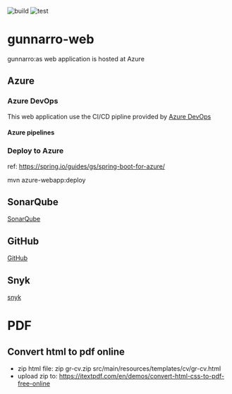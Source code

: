 ![build](https://github.com/gunnarro/gunnarro-web/workflows/build/badge.svg)
![test](https://github.com/gunnarro/gunnarro-web/workflows/tests/badge.svg)

# gunnarro-web
gunnarro:as web application is hosted at Azure

## Azure

### Azure DevOps
This web application use the CI/CD pipline provided by [Azure DevOps](https://dev.azure.com)
#### Azure pipelines

### Deploy to Azure

ref: https://spring.io/guides/gs/spring-boot-for-azure/

mvn azure-webapp:deploy

## SonarQube

[SonarQube](https://sonarcloud.io/dashboard?id=gunnarro_gunnarro-web)

## GitHub
[GitHub](https://github.com)

## Snyk
[snyk](https://app.snyk.io)

# PDF
## Convert html to pdf online
- zip html file: zip gr-cv.zip src/main/resources/templates/cv/gr-cv.html
- upload zip to: https://itextpdf.com/en/demos/convert-html-css-to-pdf-free-online
